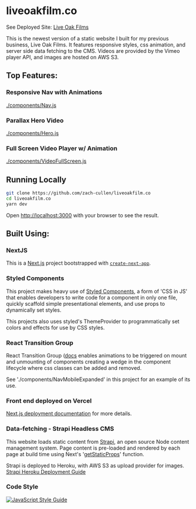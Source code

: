 # liveoakfilm.co

See Deployed Site:
[Live Oak Films](https://liveoakfilm-co.vercel.app/)

This is the newest version of a static website I built for my previous business, Live Oak Films. It features responsive styles, css animation, and server side data fetching to the CMS. Videos are provided by the Vimeo player API, and images are hosted on AWS S3. 

## Top Features: 

### Responsive Nav with Animations 
[./components/Nav.js](https://github.com/zach-cullen/liveoakfilm.co/blob/master/components/Nav.js)

### Parallax Hero Video
[./components/Hero.js](https://github.com/zach-cullen/liveoakfilm.co/blob/master/components/Hero.js)

### Full Screen Video Player w/ Animation
[./components/VideoFullScreen.js](https://github.com/zach-cullen/liveoakfilm.co/blob/master/components/VideoFullScreen.js)

## Running Locally

```bash
git clone https://github.com/zach-cullen/liveoakfilm.co
cd liveoakfilm.co
yarn dev
```

Open [http://localhost:3000](http://localhost:3000) with your browser to see the result.


## Built Using:

### NextJS

This is a [Next.js](https://nextjs.org/) project bootstrapped with [`create-next-app`](https://github.com/vercel/next.js/tree/canary/packages/create-next-app).

### Styled Components

This project makes heavy use of [Styled Components](https://styled-components.com/docs/basics#motivation), a form of 'CSS in JS' that enables developers to write code for a component in only one file, quickly scaffold simple presentational elements, and use props to dynamically set styles. 

This projects also uses styled's ThemeProvider to programmatically set colors and effects for use by CSS styles.

### React Transition Group

React Transition Group ([docs](https://reactcommunity.org/react-transition-group/]) enables animations to be triggered on mount and unmounting of components creating a wedge in the component lifecycle where css classes can be added and removed. 

See './components/NavMobileExpanded' in this project for an example of its use. 

### Front end deployed on Vercel

[Next.js deployment documentation](https://nextjs.org/docs/deployment) for more details.

### Data-fetching - Strapi Headless CMS

This website loads static content from [Strapi](https://strapi.io/documentation/v3.x/getting-started/introduction.html), an open source Node content management system. Page content is pre-loaded and rendered by each page at build time using Next's '[getStaticProps](https://nextjs.org/docs/)' function. 

Strapi is deployed to Heroku, with AWS S3 as upload provider for images. [Strapi Heroku Deployment Guide](https://strapi.io/documentation/3.0.0-beta.x/deployment/heroku.html)

### Code Style

[![JavaScript Style Guide](https://cdn.rawgit.com/standard/standard/master/badge.svg)](https://github.com/standard/standard)


